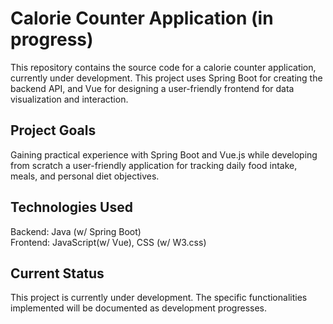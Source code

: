 # Calorie Counter Application (in progress)
This repository contains the source code for a calorie counter application, currently under development. This project uses Spring Boot for creating the backend API, and Vue for designing a user-friendly frontend for data visualization and interaction.

## Project Goals
Gaining practical experience with Spring Boot and Vue.js while developing from scratch a user-friendly application for tracking daily food intake, meals, and personal diet objectives.

## Technologies Used
Backend: Java (w/ Spring Boot)
<br/>
Frontend: JavaScript(w/ Vue), CSS (w/ W3.css)

## Current Status
This project is currently under development. The specific functionalities implemented will be documented as development progresses.
